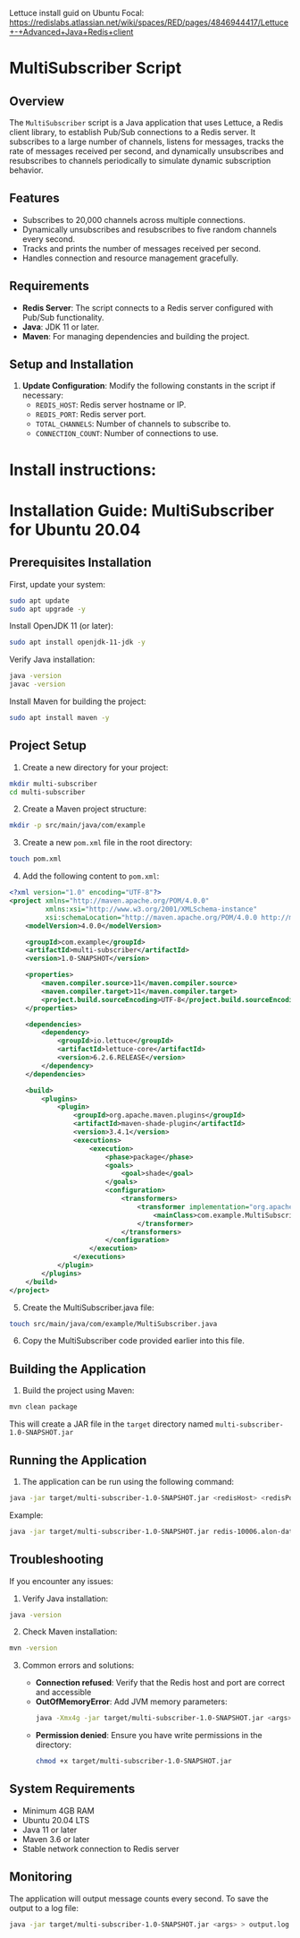 Lettuce install guid on Ubuntu Focal:
https://redislabs.atlassian.net/wiki/spaces/RED/pages/4846944417/Lettuce+-+Advanced+Java+Redis+client


# MultiSubscriber Script

## Overview
The `MultiSubscriber` script is a Java application that uses Lettuce, a Redis client library, to establish Pub/Sub connections to a Redis server. It subscribes to a large number of channels, listens for messages, tracks the rate of messages received per second, and dynamically unsubscribes and resubscribes to channels periodically to simulate dynamic subscription behavior.

## Features
- Subscribes to 20,000 channels across multiple connections.
- Dynamically unsubscribes and resubscribes to five random channels every second.
- Tracks and prints the number of messages received per second.
- Handles connection and resource management gracefully.

## Requirements
- **Redis Server**: The script connects to a Redis server configured with Pub/Sub functionality.
- **Java**: JDK 11 or later.
- **Maven**: For managing dependencies and building the project.

## Setup and Installation

1. **Update Configuration**:
   Modify the following constants in the script if necessary:
   - `REDIS_HOST`: Redis server hostname or IP.
   - `REDIS_PORT`: Redis server port.
   - `TOTAL_CHANNELS`: Number of channels to subscribe to.
   - `CONNECTION_COUNT`: Number of connections to use.


# Install instructions:

# Installation Guide: MultiSubscriber for Ubuntu 20.04

## Prerequisites Installation

First, update your system:
```bash
sudo apt update
sudo apt upgrade -y
```

Install OpenJDK 11 (or later):
```bash
sudo apt install openjdk-11-jdk -y
```

Verify Java installation:
```bash
java -version
javac -version
```

Install Maven for building the project:
```bash
sudo apt install maven -y
```

## Project Setup

1. Create a new directory for your project:
```bash
mkdir multi-subscriber
cd multi-subscriber
```

2. Create a Maven project structure:
```bash
mkdir -p src/main/java/com/example
```

3. Create a new `pom.xml` file in the root directory:
```bash
touch pom.xml
```

4. Add the following content to `pom.xml`:
```xml
<?xml version="1.0" encoding="UTF-8"?>
<project xmlns="http://maven.apache.org/POM/4.0.0"
         xmlns:xsi="http://www.w3.org/2001/XMLSchema-instance"
         xsi:schemaLocation="http://maven.apache.org/POM/4.0.0 http://maven.apache.org/xsd/maven-4.0.0.xsd">
    <modelVersion>4.0.0</modelVersion>

    <groupId>com.example</groupId>
    <artifactId>multi-subscriber</artifactId>
    <version>1.0-SNAPSHOT</version>

    <properties>
        <maven.compiler.source>11</maven.compiler.source>
        <maven.compiler.target>11</maven.compiler.target>
        <project.build.sourceEncoding>UTF-8</project.build.sourceEncoding>
    </properties>

    <dependencies>
        <dependency>
            <groupId>io.lettuce</groupId>
            <artifactId>lettuce-core</artifactId>
            <version>6.2.6.RELEASE</version>
        </dependency>
    </dependencies>

    <build>
        <plugins>
            <plugin>
                <groupId>org.apache.maven.plugins</groupId>
                <artifactId>maven-shade-plugin</artifactId>
                <version>3.4.1</version>
                <executions>
                    <execution>
                        <phase>package</phase>
                        <goals>
                            <goal>shade</goal>
                        </goals>
                        <configuration>
                            <transformers>
                                <transformer implementation="org.apache.maven.plugins.shade.resource.ManifestResourceTransformer">
                                    <mainClass>com.example.MultiSubscriber</mainClass>
                                </transformer>
                            </transformers>
                        </configuration>
                    </execution>
                </executions>
            </plugin>
        </plugins>
    </build>
</project>
```

5. Create the MultiSubscriber.java file:
```bash
touch src/main/java/com/example/MultiSubscriber.java
```

6. Copy the MultiSubscriber code provided earlier into this file.

## Building the Application

1. Build the project using Maven:
```bash
mvn clean package
```

This will create a JAR file in the `target` directory named `multi-subscriber-1.0-SNAPSHOT.jar`

## Running the Application

1. The application can be run using the following command:
```bash
java -jar target/multi-subscriber-1.0-SNAPSHOT.jar <redisHost> <redisPort> <connectionCount> <totalChannels>
```

Example:
```bash
java -jar target/multi-subscriber-1.0-SNAPSHOT.jar redis-10006.alon-data2-5160.env0.qa.redislabs.com 10007 10 30000
```

## Troubleshooting

If you encounter any issues:

1. Verify Java installation:
```bash
java -version
```

2. Check Maven installation:
```bash
mvn -version
```

3. Common errors and solutions:

   - **Connection refused**: Verify that the Redis host and port are correct and accessible
   - **OutOfMemoryError**: Add JVM memory parameters:
     ```bash
     java -Xmx4g -jar target/multi-subscriber-1.0-SNAPSHOT.jar <args>
     ```
   - **Permission denied**: Ensure you have write permissions in the directory:
     ```bash
     chmod +x target/multi-subscriber-1.0-SNAPSHOT.jar
     ```

## System Requirements

- Minimum 4GB RAM
- Ubuntu 20.04 LTS
- Java 11 or later
- Maven 3.6 or later
- Stable network connection to Redis server

## Monitoring

The application will output message counts every second. To save the output to a log file:

```bash
java -jar target/multi-subscriber-1.0-SNAPSHOT.jar <args> > output.log 2>&1
```
